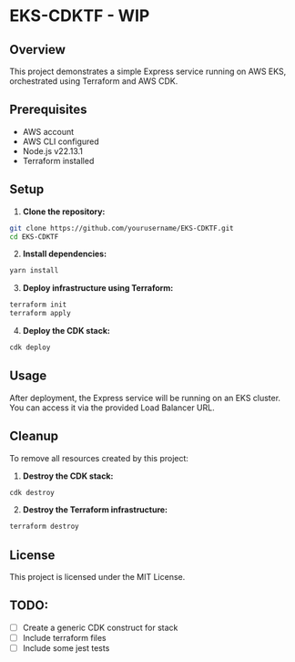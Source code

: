 # EKS-CDKTF - WIP
## Overview

This project demonstrates a simple Express service running on AWS EKS, orchestrated using Terraform and AWS CDK.

## Prerequisites

- AWS account
- AWS CLI configured
- Node.js v22.13.1
- Terraform installed

## Setup

1. **Clone the repository:**
  ```sh
  git clone https://github.com/yourusername/EKS-CDKTF.git
  cd EKS-CDKTF
  ```

2. **Install dependencies:**
  ```sh
  yarn install
  ```

3. **Deploy infrastructure using Terraform:**
  ```sh
  terraform init
  terraform apply
  ```

4. **Deploy the CDK stack:**
  ```sh
  cdk deploy
  ```

## Usage

After deployment, the Express service will be running on an EKS cluster. You can access it via the provided Load Balancer URL.

## Cleanup

To remove all resources created by this project:

1. **Destroy the CDK stack:**
  ```sh
  cdk destroy
  ```

2. **Destroy the Terraform infrastructure:**
  ```sh
  terraform destroy
  ```

## License

This project is licensed under the MIT License.

## TODO:
  - [ ] Create a generic CDK construct for stack
  - [ ] Include terraform files
  - [ ] Include some jest tests

